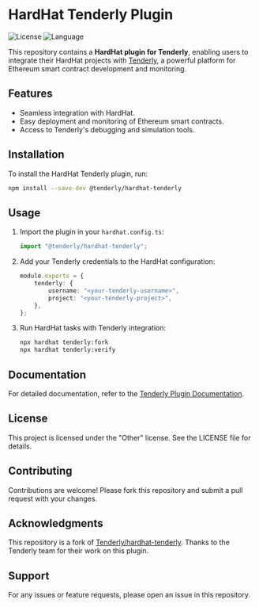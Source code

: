 # HardHat Tenderly Plugin

![License](https://img.shields.io/badge/license-Other-blue)
![Language](https://img.shields.io/badge/language-TypeScript-blue)

This repository contains a **HardHat plugin for Tenderly**, enabling users to integrate their HardHat projects with [Tenderly](https://tenderly.co), a powerful platform for Ethereum smart contract development and monitoring.

## Features
- Seamless integration with HardHat.
- Easy deployment and monitoring of Ethereum smart contracts.
- Access to Tenderly's debugging and simulation tools.

## Installation
To install the HardHat Tenderly plugin, run:
```bash
npm install --save-dev @tenderly/hardhat-tenderly
```

## Usage
1. Import the plugin in your `hardhat.config.ts`:
   ```typescript
   import "@tenderly/hardhat-tenderly";
   ```

2. Add your Tenderly credentials to the HardHat configuration:
   ```typescript
   module.exports = {
       tenderly: {
           username: "<your-tenderly-username>",
           project: "<your-tenderly-project>",
       },
   };
   ```

3. Run HardHat tasks with Tenderly integration:
   ```bash
   npx hardhat tenderly:fork
   npx hardhat tenderly:verify
   ```

## Documentation
For detailed documentation, refer to the [Tenderly Plugin Documentation](https://www.npmjs.com/package/@tenderly/hardhat-tenderly).

## License
This project is licensed under the "Other" license. See the LICENSE file for details.

## Contributing
Contributions are welcome! Please fork this repository and submit a pull request with your changes.

## Acknowledgments
This repository is a fork of [Tenderly/hardhat-tenderly](https://github.com/Tenderly/hardhat-tenderly). Thanks to the Tenderly team for their work on this plugin.

## Support
For any issues or feature requests, please open an issue in this repository.
